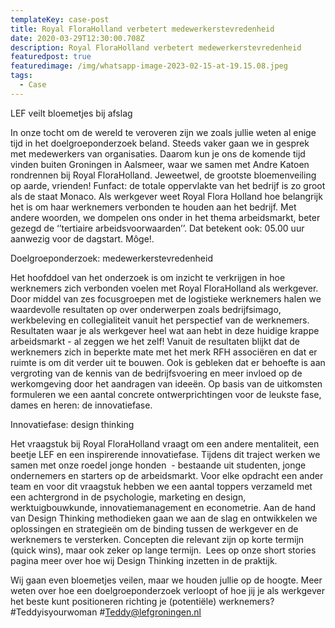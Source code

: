 ```yaml
---
templateKey: case-post
title: Royal FloraHolland verbetert medewerkerstevredenheid
date: 2020-03-29T12:30:00.708Z
description: Royal FloraHolland verbetert medewerkerstevredenheid
featuredpost: true
featuredimage: /img/whatsapp-image-2023-02-15-at-19.15.08.jpeg
tags:
  - Case
---
```

LEF veilt bloemetjes bij afslag

In onze tocht om de wereld te veroveren zijn we zoals jullie weten al enige tijd in het doelgroeponderzoek beland. Steeds vaker gaan we in gesprek met medewerkers van organisaties. Daarom kun je ons de komende tijd vinden buiten Groningen in Aalsmeer, waar we samen met Andre Katoen rondrennen bij Royal FloraHolland. Jeweetwel, de grootste bloemenveiling op aarde, vrienden! Funfact: de totale oppervlakte van het bedrijf is zo groot als de staat Monaco. Als werkgever weet Royal Flora Holland hoe belangrijk het is om haar werknemers verbonden te houden aan het bedrijf. Met andere woorden, we dompelen ons onder in het thema arbeidsmarkt, beter gezegd de ‘’tertiaire arbeidsvoorwaarden’’. Dat betekent ook: 05.00 uur aanwezig voor de dagstart. Môge!. 

Doelgroeponderzoek: medewerkerstevredenheid

Het hoofddoel van het onderzoek is om inzicht te verkrijgen in hoe werknemers zich verbonden voelen met Royal FloraHolland als werkgever. Door middel van zes focusgroepen met de logistieke werknemers halen we waardevolle resultaten op over onderwerpen zoals bedrijfsimago, werkbeleving en collegialiteit vanuit het perspectief van de werknemers. Resultaten waar je als werkgever heel wat aan hebt in deze huidige krappe arbeidsmarkt - al zeggen we het zelf! Vanuit de resultaten blijkt dat de werknemers zich in beperkte mate met het merk RFH associëren en dat er ruimte is om dit verder uit te bouwen. Ook is gebleken dat er behoefte is aan vergroting van de kennis van de bedrijfsvoering en meer invloed op de werkomgeving door het aandragen van ideeën. Op basis van de uitkomsten formuleren we een aantal concrete ontwerprichtingen voor de leukste fase, dames en heren: de innovatiefase.

Innovatiefase: design thinking

Het vraagstuk bij Royal FloraHolland vraagt om een andere mentaliteit, een beetje LEF en een inspirerende innovatiefase. Tijdens dit traject werken we samen met onze roedel jonge honden  - bestaande uit studenten, jonge ondernemers en starters op de arbeidsmarkt. Voor elke opdracht een ander team en voor dit vraagstuk hebben we een aantal toppers verzameld met een achtergrond in de psychologie, marketing en design, werktuigbouwkunde, innovatiemanagement en econometrie. Aan de hand van Design Thinking methodieken gaan we aan de slag en ontwikkelen we oplossingen en strategieën om de binding tussen de werkgever en de werknemers te versterken. Concepten die relevant zijn op korte termijn (quick wins), maar ook zeker op lange termijn.  Lees op onze short stories pagina meer over hoe wij Design Thinking inzetten in de praktijk. 

Wij gaan even bloemetjes veilen, maar we houden jullie op de hoogte. Meer weten over hoe een doelgroeponderzoek verloopt of hoe jij je als werkgever het beste kunt positioneren richting je (potentiële) werknemers? #Teddyisyourwoman #Teddy@lefgroningen.nl